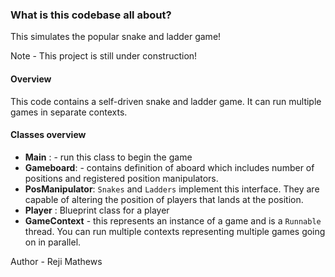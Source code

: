 ### What is this codebase all about?
This simulates the popular snake and ladder game!

Note - This project is still under construction!


#### Overview 
This code contains a self-driven snake and ladder game. It can run multiple games in separate contexts.

#### Classes overview

- **Main** : - run this class to begin the game
- **Gameboard**: - contains definition of aboard which includes number of positions and registered position manipulators.
- **PosManipulator**: `Snakes` and `Ladders` implement this interface. They are capable of altering the position of players that lands at the position.
- **Player** : Blueprint class for a player
- **GameContext** - this represents an instance of a game and is a `Runnable` thread. You can run multiple contexts representing multiple games going on in parallel.

Author - Reji Mathews